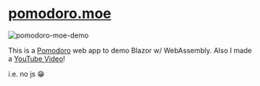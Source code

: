 # <a href="https://pomodoro.moe">pomodoro.moe</a>

![pomodoro-moe-demo](https://user-images.githubusercontent.com/6633831/199139269-681aec17-f02a-4ab5-8f86-6ed24924a0b4.gif)


This is a <a href="https://en.wikipedia.org/wiki/Pomodoro_Technique">Pomodoro</a> web app to demo Blazor w/ WebAssembly. Also I made a <a href="https://www.youtube.com/watch?v=5gSqw18oSDM">YouTube Video</a>!

i.e. no js 😁
